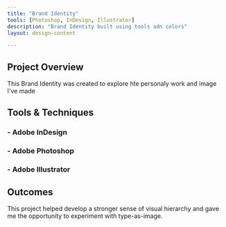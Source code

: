 ```yaml
---
title: "Brand Identity"
tools: [Photoshop, InDesign, Illustrator]
description: "Brand Identity built using tools adn colors"
layout: design-content

---
```




## Project Overview <!-- # = h1 headline -->

This Brand Identity was created to explore hte personaly work and image I've made

## Tools & Techniques <!-- headline --> 

### - Adobe InDesign
### - Adobe Photoshop
### - Adobe Illustrator


## Outcomes

This project helped develop a stronger sense of visual hierarchy and 
gave me the opportunity to experiment with type-as-image.

